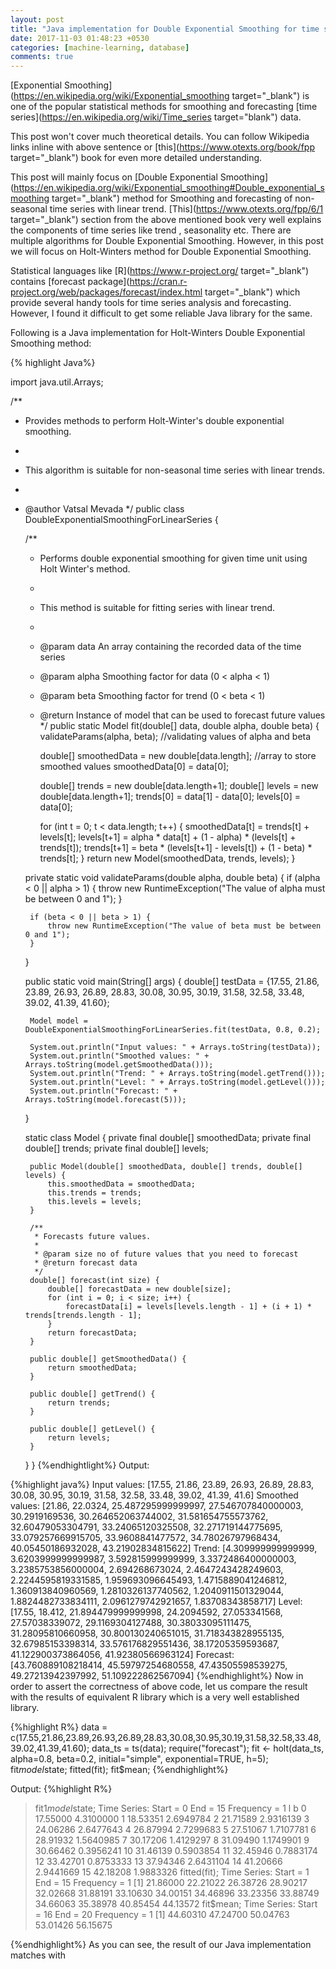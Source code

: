 ```yaml
---
layout: post
title: "Java implementation for Double Exponential Smoothing for time series with linear trend"
date: 2017-11-03 01:48:23 +0530
categories: [machine-learning, database]
comments: true
---
```


[Exponential Smoothing](https://en.wikipedia.org/wiki/Exponential_smoothing target="_blank") is one of the popular statistical methods for smoothing and forecasting [time series](https://en.wikipedia.org/wiki/Time_series target="blank") data.

This post won't cover much theoretical details. You can follow Wikipedia links
inline with above sentence or [this](https://www.otexts.org/book/fpp target="_blank") book for even more detailed understanding.

This post will mainly focus on [Double Exponential Smoothing](https://en.wikipedia.org/wiki/Exponential_smoothing#Double_exponential_smoothing target="_blank") method for Smoothing and forecasting of non-seasonal time series with linear trend. [This](https://www.otexts.org/fpp/6/1 target="_blank") section from the above mentioned book very well explains the components of time series like trend , seasonality etc. There are multiple
algorithms for Double Exponential Smoothing. However, in this post we will
focus on Holt-Winters method for Double Exponential Smoothing.

Statistical languages like [R](https://www.r-project.org/ target="_blank") contains
[forecast package](https://cran.r-project.org/web/packages/forecast/index.html target="_blank")
which provide several handy tools for time series analysis and forecasting.
However, I found it difficult to get some reliable Java library for the same.

Following is a Java implementation for Holt-Winters Double Exponential Smoothing
method:

{% highlight Java%}

import java.util.Arrays;

/**
 * Provides methods to perform Holt-Winter's double exponential smoothing.
 * <p>
 * This algorithm is suitable for non-seasonal time series with linear trends.
 *
 * @author Vatsal Mevada
 */
public class DoubleExponentialSmoothingForLinearSeries {

    /**
     * Performs double exponential smoothing for given time unit using Holt Winter's method.
     * <p/>
     * This method is suitable for fitting series with linear trend.
     *
     * @param data  An array containing the recorded data of the time series
     * @param alpha Smoothing factor for data (0 < alpha < 1)
     * @param beta  Smoothing factor for trend (0 < beta < 1)
     * @return Instance of model that can be used to forecast future values
     */
    public static Model fit(double[] data, double alpha, double beta) {
        validateParams(alpha, beta);    //validating values of alpha and beta

        double[] smoothedData = new double[data.length];    //array to store smoothed values
        smoothedData[0] = data[0];

        double[] trends = new double[data.length+1];
        double[] levels = new double[data.length+1];
        trends[0] = data[1] - data[0];
        levels[0] = data[0];

        for (int t = 0; t < data.length; t++) {
            smoothedData[t] = trends[t] + levels[t];
            levels[t+1] = alpha * data[t] + (1 - alpha) * (levels[t] + trends[t]);
            trends[t+1] = beta * (levels[t+1] - levels[t]) + (1 - beta) * trends[t];
        }
        return new Model(smoothedData, trends, levels);
    }

    private static void validateParams(double alpha, double beta) {
        if (alpha < 0 || alpha > 1) {
            throw new RuntimeException("The value of alpha must be between 0 and 1");
        }

        if (beta < 0 || beta > 1) {
            throw new RuntimeException("The value of beta must be between 0 and 1");
        }
    }

    public static void main(String[] args) {
        double[] testData = {17.55, 21.86, 23.89, 26.93, 26.89, 28.83, 30.08, 30.95, 30.19, 31.58, 32.58, 33.48, 39.02, 41.39, 41.60};

        Model model = DoubleExponentialSmoothingForLinearSeries.fit(testData, 0.8, 0.2);

        System.out.println("Input values: " + Arrays.toString(testData));
        System.out.println("Smoothed values: " + Arrays.toString(model.getSmoothedData()));
        System.out.println("Trend: " + Arrays.toString(model.getTrend()));
        System.out.println("Level: " + Arrays.toString(model.getLevel()));
        System.out.println("Forecast: " + Arrays.toString(model.forecast(5)));
    }

    static class Model {
        private final double[] smoothedData;
        private final double[] trends;
        private final double[] levels;

        public Model(double[] smoothedData, double[] trends, double[] levels) {
            this.smoothedData = smoothedData;
            this.trends = trends;
            this.levels = levels;
        }

        /**
         * Forecasts future values.
         *
         * @param size no of future values that you need to forecast
         * @return forecast data
         */
        double[] forecast(int size) {
            double[] forecastData = new double[size];
            for (int i = 0; i < size; i++) {
                forecastData[i] = levels[levels.length - 1] + (i + 1) * trends[trends.length - 1];
            }
            return forecastData;
        }

        public double[] getSmoothedData() {
            return smoothedData;
        }

        public double[] getTrend() {
            return trends;
        }

        public double[] getLevel() {
            return levels;
        }
    }
}
{%endhightlight%}
Output:

{%highlight java%}
Input values: [17.55, 21.86, 23.89, 26.93, 26.89, 28.83, 30.08, 30.95, 30.19, 31.58, 32.58, 33.48, 39.02, 41.39, 41.6]
Smoothed values: [21.86, 22.0324, 25.487295999999997, 27.546707840000003, 30.2919169536, 30.264652063744002, 31.581654755573762, 32.60479053304791, 33.24065120325508, 32.271719144775695, 33.079257669915705, 33.9608841477572, 34.78026797968434, 40.05450186932028, 43.21902834815622]
Trend: [4.309999999999999, 3.6203999999999987, 3.592815999999999, 3.3372486400000003, 3.2385753856000004, 2.694268673024, 2.4647243428249603, 2.2244595819331585, 1.959693096645493, 1.4715889041246812, 1.360913840960569, 1.2810326137740562, 1.2040911501329044, 1.8824482733834111, 2.0961279742921657, 1.83708343858717]
Level: [17.55, 18.412, 21.894479999999998, 24.2094592, 27.053341568, 27.57038339072, 29.1169304127488, 30.38033095111475, 31.28095810660958, 30.800130240651015, 31.718343828955135, 32.67985153398314, 33.576176829551436, 38.17205359593687, 41.122900373864056, 41.92380566963124]
Forecast: [43.760889108218414, 45.59797254680558, 47.43505598539275, 49.27213942397992, 51.109222862567094]
{%endhighlight%}
Now in order to assert the correctness of above code, let us compare the result
with the results of equivalent R library which is a very well established library.

{%highlight R%}
data = c(17.55,21.86,23.89,26.93,26.89,28.83,30.08,30.95,30.19,31.58,32.58,33.48,39.02,41.39,41.60);
data_ts = ts(data);
require("forecast");
fit <- holt(data_ts, alpha=0.8, beta=0.2, initial="simple", exponential=TRUE, h=5);
fit$model$state;
fitted(fit);
fit$mean;
{%endhighlight%}

Output:
{%highlight R%}

> fit1$model$state;
Time Series:
Start = 0 
End = 15 
Frequency = 1 
          l         b
 0 17.55000 4.3100000
 1 18.53351 2.6949784
 2 21.71589 2.9316139
 3 24.06286 2.6477643
 4 26.87994 2.7299683
 5 27.51067 1.7107781
 6 28.91932 1.5640985
 7 30.17206 1.4129297
 8 31.09490 1.1749901
 9 30.66462 0.3956241
10 31.46139 0.5903854
11 32.45946 0.7883174
12 33.42701 0.8753333
13 37.94346 2.6431104
14 41.20666 2.9441669
15 42.18208 1.9883326
> fitted(fit);
Time Series:
Start = 1 
End = 15 
Frequency = 1 
 [1] 21.86000 22.21022 26.38726 28.90217 32.02668 31.88191 33.10630 34.00151 34.46896 33.23356 33.88749 34.66063 35.38978 40.85454 44.13572
> fit$mean;
Time Series:
Start = 16 
End = 20 
Frequency = 1 
[1] 44.60310 47.24700 50.04763 53.01426 56.15675
> 
{%endhighlight%}
As you can see, the result of our Java implementation matches with
